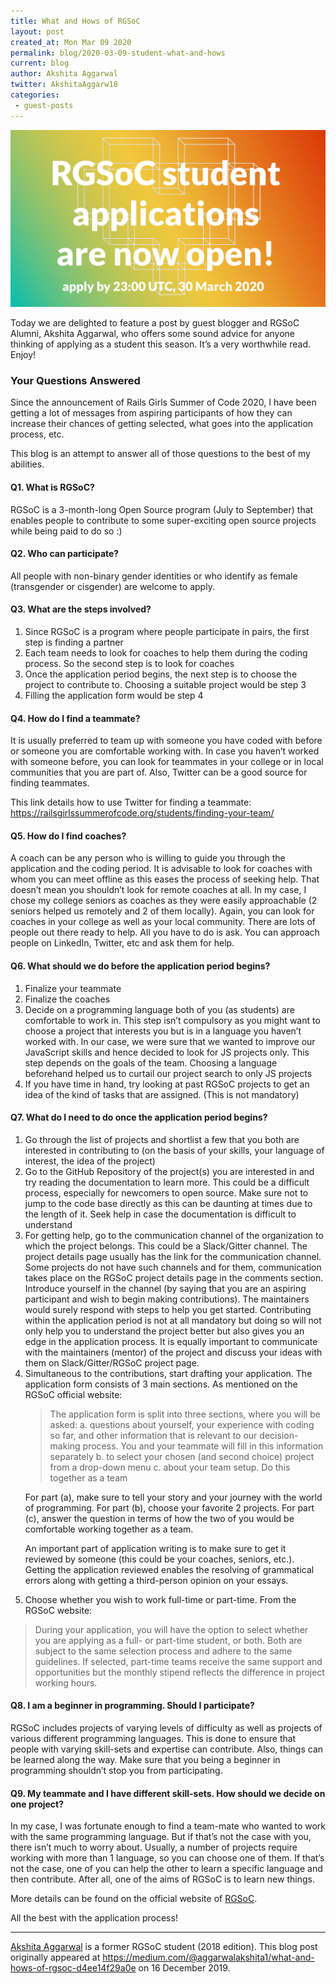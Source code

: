 ```yaml
---
title: What and Hows of RGSoC
layout: post
created_at: Mon Mar 09 2020
permalink: blog/2020-03-09-student-what-and-hows
current: blog
author: Akshita Aggarwal
twitter: AkshitaAggarw18
categories:
 - guest-posts
---
```


![Apply now!](/img/blog/2020/2020-Apps-Open-PNG.png)

<p>Today we are delighted to feature a post by guest blogger and RGSoC Alumni, Akshita Aggarwal, who offers some sound advice for anyone thinking of applying as a student this season. It’s a very worthwhile read. Enjoy!</p>

<h3>Your Questions Answered</h3>
<p>Since the announcement of Rails Girls Summer of Code 2020, I have been getting a lot of messages from aspiring participants of how they can increase their chances of getting selected, what goes into the application process, etc.</p>

<p>This blog is an attempt to answer all of those questions to the best of my abilities.</p>

<h4>Q1. What is RGSoC?</h4>
<p>RGSoC is a 3-month-long Open Source program (July to September) that enables people to contribute to some super-exciting open source projects while being paid to do so :)</p>

<h4>Q2. Who can participate?</h4>
<p>All people with non-binary gender identities or who identify as female (transgender or cisgender) are welcome to apply.</p>

<h4>Q3. What are the steps involved?</h4>
<ol>
  <li>Since RGSoC is a program where people participate in pairs, the first step is finding a partner</li>
  <li>Each team needs to look for coaches to help them during the coding process. So the second step is to look for coaches</li>
  <li>Once the application period begins, the next step is to choose the project to contribute to. Choosing a suitable project would be step 3</li>
  <li>Filling the application form would be step 4</li>
</ol>

<h4>Q4. How do I find a teammate?</h4>
<p>It is usually preferred to team up with someone you have coded with before or someone you are comfortable working with. In case you haven’t worked with someone before, you can look for teammates in your college or in local communities that you are part of. Also, Twitter can be a good source for finding teammates.</p>

<p>This link details how to use Twitter for finding a teammate: <a href="https://railsgirlssummerofcode.org/students/finding-your-team/#find-teammate target="_blank">https://railsgirlssummerofcode.org/students/finding-your-team/</a></p>

<h4>Q5. How do I find coaches?</h4>
<p>A coach can be any person who is willing to guide you through the application and the coding period. It is advisable to look for coaches with whom you can meet offline as this eases the process of seeking help. That doesn’t mean you shouldn’t look for remote coaches at all. In my case, I chose my college seniors as coaches as they were easily approachable (2 seniors helped us remotely and 2 of them locally). Again, you can look for coaches in your college as well as your local community. There are lots of people out there ready to help. All you have to do is ask. You can approach people on LinkedIn, Twitter, etc and ask them for help.</p>

<h4>Q6. What should we do before the application period begins?</h4>
<ol>
  <li>Finalize your teammate</li>
  <li>Finalize the coaches</li>
  <li>Decide on a programming language both of you (as students) are comfortable to work in. This step isn’t compulsory as you might want to choose a project that interests you but is in a language you haven’t worked with. In our case, we were sure that we wanted to improve our JavaScript skills and hence decided to look for JS projects only. This step depends on the goals of the team. Choosing a language beforehand helped us to curtail our project search to only JS projects</li>
  <li>If you have time in hand, try looking at past RGSoC projects to get an idea of the kind of tasks that are assigned. (This is not mandatory)</li>
</ol>

<h4>Q7. What do I need to do once the application period begins?</h4>
<ol>
  <li>Go through the list of projects and shortlist a few that you both are interested in contributing to (on the basis of your skills, your language of interest, the idea of the project)</li>
  <li>Go to the GitHub Repository of the project(s) you are interested in and try reading the documentation to learn more. This could be a difficult process, especially for newcomers to open source. Make sure not to jump to the code base directly as this can be daunting at times due to the length of it. Seek help in case the documentation is difficult to understand</li>
  <li>For getting help, go to the communication channel of the organization to which the project belongs. This could be a Slack/Gitter channel. The project details page usually has the link for the communication channel. Some projects do not have such channels and for them, communication takes place on the RGSoC project details page in the comments section. Introduce yourself in the channel (by saying that you are an aspiring participant and wish to begin making contributions). The maintainers would surely respond with steps to help you get started. Contributing within the application period is not at all mandatory but doing so will not only help you to understand the project better but also gives you an edge in the application process. It is equally important to communicate with the maintainers (mentor) of the project and discuss your ideas with them on Slack/Gitter/RGSoC project page.</li>
  <li>Simultaneous to the contributions, start drafting your application. The application form consists of 3 main sections. As mentioned on the RGSoC official website:

<blockquote>The application form is split into three sections, where you will be asked:
a. questions about yourself, your experience with coding so far, and other information that is relevant to our decision-making process. You and your teammate will fill in this information separately
b. to select your chosen (and second choice) project from a drop-down menu
c. about your team setup. Do this together as a team</blockquote>

<p>For part (a), make sure to tell your story and your journey with the world of programming. For part (b), choose your favorite 2 projects. For part (c), answer the question in terms of how the two of you would be comfortable working together as a team.</p>

<p>An important part of application writing is to make sure to get it reviewed by someone (this could be your coaches, seniors, etc.). Getting the application reviewed enables the resolving of grammatical errors along with getting a third-person opinion on your essays.</p>

  <li>Choose whether you wish to work full-time or part-time. From the RGSoC website:</li></ol>

<blockquote>During your application, you will have the option to select whether you are applying as a full- or part-time student, or both. Both are subject to the same selection process and adhere to the same guidelines. If selected, part-time teams receive the same support and opportunities but the monthly stipend reflects the difference in project working hours.</blockquote>

<h4>Q8. I am a beginner in programming. Should I participate?</h4>
<p>RGSoC includes projects of varying levels of difficulty as well as projects of various different programming languages. This is done to ensure that people with varying skill-sets and expertise can contribute. Also, things can be learned along the way. Make sure that you being a beginner in programming shouldn’t stop you from participating.</p>

<h4>Q9. My teammate and I have different skill-sets. How should we decide on one project?</h4>
<p>In my case, I was fortunate enough to find a team-mate who wanted to work with the same programming language. But if that’s not the case with you, there isn’t much to worry about. Usually, a number of projects require working with more than 1 language, so you can choose one of them. If that’s not the case, one of you can help the other to learn a specific language and then contribute. After all, one of the aims of RGSoC is to learn new things.</p>

<p>More details can be found on the official website of <a href="https://railsgirlssummerofcode.org/ target="_blank">RGSoC</a>.</p>

<p>All the best with the application process!</p>

<hr>
<p><a href="https://github.com/Akshitaag" target="_blank">Akshita Aggarwal</a> is a former RGSoC student (2018 edition). This blog post originally appeared at <a href="https://medium.com/@aggarwalakshita1/what-and-hows-of-rgsoc-d4ee14f29a0e target="_blank">https://medium.com/@aggarwalakshita1/what-and-hows-of-rgsoc-d4ee14f29a0e</a> on 16 December 2019.</p>
